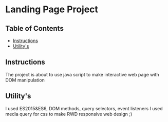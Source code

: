 # Landing Page Project

## Table of Contents

* [Instructions](#instructions)
* [Utility's](#utility's)

## Instructions

The project is about to use java script to make interactive web page with DOM manipulation  

## Utility's

I used ES2015&ES6, DOM methods, query selectors, event listeners
I used media query for css to make RWD responsive web design ;)



